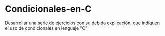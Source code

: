 # Condicionales-en-C
Desarrollar una serie de ejercicios con su debida explicación, que indiquen el uso de condicionales en lenguaje "C"
